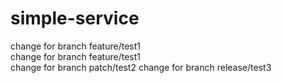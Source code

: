 # simple-service
change for branch feature/test1\
change for branch feature/test1\
change for branch patch/test2
change for branch release/test3
